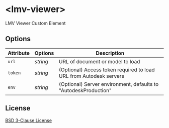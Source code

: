 # &lt;lmv-viewer&gt;

LMV Viewer Custom Element

## Options

Attribute | Options  | Description
---       | ---      | ---
`url`     | *string* | URL of document or model to load
`token`   | *string* | (Optional) Access token required to load URL from Autodesk servers
`env`     | *string* | (Optional) Server environment, defaults to "AutodeskProduction"

## License

[BSD 3-Clause License](http://opensource.org/licenses/BSD-3-Clause)
